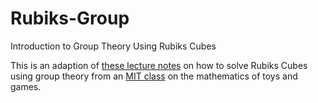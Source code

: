 # Rubiks-Group
Introduction to Group Theory Using Rubiks Cubes

This is an adaption of [these lecture notes](https://web.mit.edu/sp.268/www/rubik.pdf) on how to solve Rubiks Cubes using group theory from an [MIT class](https://web.mit.edu/sp.268/www/) on the mathematics of toys and games. 